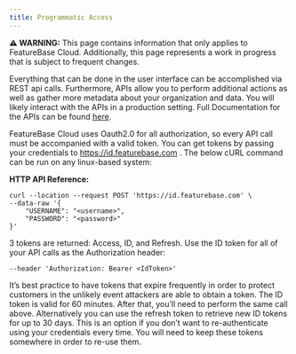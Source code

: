 ```yaml
---
title: Programmatic Access
---
```


 **⚠ WARNING:** This page contains information that only applies to FeatureBase Cloud. Additionally, this page represents a work in progress that is subject to frequent changes.

Everything that can be done in the user interface can be accomplished via REST api calls. Furthermore, APIs allow you to perform additional actions as well as gather more metadata about your organization and data. You will likely interact with the APIs in a production setting. Full Documentation for the APIs can be found [here](/cloud/cloud-api).

FeatureBase Cloud uses Oauth2.0 for all authorization, so every API call must be accompanied with a valid token. You can get tokens by passing your credentials to https://id.featurebase.com . The below cURL command can be run on any linux-based system:

**HTTP API Reference:**
```shell
curl --location --request POST 'https://id.featurebase.com' \
--data-raw '{
    "USERNAME": "<username>",
    "PASSWORD": "<password>"
}'
```

3 tokens are returned: Access, ID, and Refresh. Use the ID token for all of your API calls as the Authorization header:

`--header 'Authorization: Bearer <IdToken>'`

It’s best practice to have tokens that expire frequently in order to protect customers in the unlikely event attackers are able to obtain a token. The ID token is valid for 60 minutes. After that, you’ll need to perform the same call above. Alternatively you can use the refresh token to retrieve new ID tokens for up to 30 days. This is an option if you don’t want to re-authenticate using your credentials every time. You will need to keep these tokens somewhere in order to re-use them.
